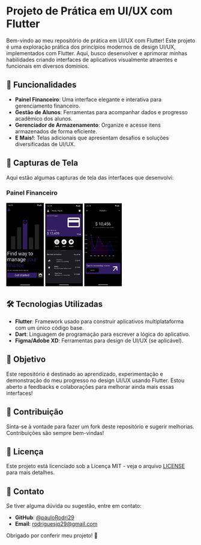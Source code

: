 # Projeto de Prática em UI/UX com Flutter

Bem-vindo ao meu repositório de prática em UI/UX com Flutter! Este projeto é uma exploração prática dos princípios modernos de design UI/UX, implementados com Flutter. Aqui, busco desenvolver e aprimorar minhas habilidades criando interfaces de aplicativos visualmente atraentes e funcionais em diversos domínios.

## 🚀 Funcionalidades

- **Painel Financeiro**: Uma interface elegante e interativa para gerenciamento financeiro.
- **Gestão de Alunos**: Ferramentas para acompanhar dados e progresso acadêmico dos alunos.
- **Gerenciador de Armazenamento**: Organize e acesse itens armazenados de forma eficiente.
- **E Mais!**: Telas adicionais que apresentam desafios e soluções diversificadas de UI/UX.

## 📸 Capturas de Tela

Aqui estão algumas capturas de tela das interfaces que desenvolvi:

### Painel Financeiro

<img src="assets/screenshot/finance/screen_login.png" alt="Finance" width="100">
<img src="assets/screenshot/finance/screen_home.png" alt="Finance" width="100">
<img src="assets/screenshot/finance/screen_stastic.png" alt="Finance" width="100">

## 🛠️ Tecnologias Utilizadas

- **Flutter**: Framework usado para construir aplicativos multiplataforma com um único código base.
- **Dart**: Linguagem de programação para escrever a lógica do aplicativo.
- **Figma/Adobe XD**: Ferramentas para design de UI/UX (se aplicável).

## 🌟 Objetivo

Este repositório é destinado ao aprendizado, experimentação e demonstração do meu progresso no design UI/UX usando Flutter. Estou aberto a feedbacks e colaborações para melhorar ainda mais essas interfaces!

## 🤝 Contribuição

Sinta-se à vontade para fazer um fork deste repositório e sugerir melhorias. Contribuições são sempre bem-vindas!

## 📄 Licença

Este projeto está licenciado sob a Licença MIT - veja o arquivo [LICENSE](LICENSE) para mais detalhes.

## 💬 Contato

Se tiver alguma dúvida ou sugestão, entre em contato:

- **GitHub**: [@pauloRodri29](https://github.com/pauloRodri29)
- **Email**: [rodriguesjp29@gmail.com](mailto:rodriguesjp29@gmail.com)

Obrigado por conferir meu projeto! 🚀
